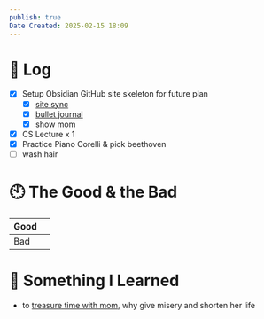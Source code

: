 ```yaml
---
publish: true
Date Created: 2025-02-15 18:09
---
```

# 📅 Log
- [x] Setup Obsidian GitHub site skeleton for future plan
	- [x] [site sync](https://github.com/DefenderOfBasic/obsidian-quartz-template)
	- [x] [bullet journal](https://www.youtube.com/watch?v=k66W_wOQKVc)
	- [x] show mom
- [x] CS Lecture x 1
- [x] Practice Piano Corelli & pick beethoven
- [ ] wash hair

# 🕙 The Good & the Bad
| Good |     |
| ---- | --- |
| Bad  |     |

# 🤔 Something I Learned
- to [treasure time with mom](https://www.youtube.com/shorts/3Bv2j6dfZ1Y), why give misery and shorten her life 

